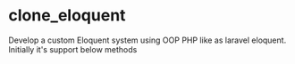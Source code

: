 # clone_eloquent
Develop a custom Eloquent system using OOP PHP like as laravel eloquent. Initially it's support below methods
